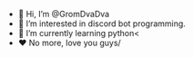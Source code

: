 - 👋 Hi, I’m @GromDvaDva
- 👀 I’m interested in discord bot programming.
- 🌱 I’m currently learning python<
- ❤ No more, love you guys/

<!---
GromDvaDva/GromDvaDva is a ✨ special ✨ repository because its `README.md` (this file) appears on your GitHub profile.
You can click the Preview link to take a look at your changes.
--->

